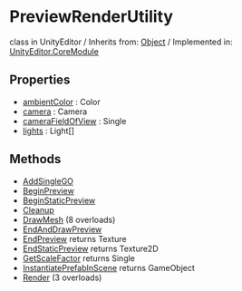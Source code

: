 # PreviewRenderUtility
class in UnityEditor
 / Inherits from: <a href="https://docs.unity3d.com/6000.0/Documentation/ScriptReference/Object.html" target="_blank">Object</a> / Implemented in: <a href="https://docs.unity3d.com/6000.0/Documentation/ScriptReference/UnityEditor.CoreModule.html" target="_blank">UnityEditor.CoreModule</a>
## Properties
- <a href="https://docs.unity3d.com/6000.0/Documentation/ScriptReference/PreviewRenderUtility-ambientColor.html" target="_blank">ambientColor</a> : Color
- <a href="https://docs.unity3d.com/6000.0/Documentation/ScriptReference/PreviewRenderUtility-camera.html" target="_blank">camera</a> : Camera
- <a href="https://docs.unity3d.com/6000.0/Documentation/ScriptReference/PreviewRenderUtility-cameraFieldOfView.html" target="_blank">cameraFieldOfView</a> : Single
- <a href="https://docs.unity3d.com/6000.0/Documentation/ScriptReference/PreviewRenderUtility-lights.html" target="_blank">lights</a> : Light[]
## Methods
- <a href="https://docs.unity3d.com/6000.0/Documentation/ScriptReference/PreviewRenderUtility.AddSingleGO.html" target="_blank">AddSingleGO</a>
- <a href="https://docs.unity3d.com/6000.0/Documentation/ScriptReference/PreviewRenderUtility.BeginPreview.html" target="_blank">BeginPreview</a>
- <a href="https://docs.unity3d.com/6000.0/Documentation/ScriptReference/PreviewRenderUtility.BeginStaticPreview.html" target="_blank">BeginStaticPreview</a>
- <a href="https://docs.unity3d.com/6000.0/Documentation/ScriptReference/PreviewRenderUtility.Cleanup.html" target="_blank">Cleanup</a>
- <a href="https://docs.unity3d.com/6000.0/Documentation/ScriptReference/PreviewRenderUtility.DrawMesh.html" target="_blank">DrawMesh</a> (8 overloads)
- <a href="https://docs.unity3d.com/6000.0/Documentation/ScriptReference/PreviewRenderUtility.EndAndDrawPreview.html" target="_blank">EndAndDrawPreview</a>
- <a href="https://docs.unity3d.com/6000.0/Documentation/ScriptReference/PreviewRenderUtility.EndPreview.html" target="_blank">EndPreview</a> returns Texture
- <a href="https://docs.unity3d.com/6000.0/Documentation/ScriptReference/PreviewRenderUtility.EndStaticPreview.html" target="_blank">EndStaticPreview</a> returns Texture2D
- <a href="https://docs.unity3d.com/6000.0/Documentation/ScriptReference/PreviewRenderUtility.GetScaleFactor.html" target="_blank">GetScaleFactor</a> returns Single
- <a href="https://docs.unity3d.com/6000.0/Documentation/ScriptReference/PreviewRenderUtility.InstantiatePrefabInScene.html" target="_blank">InstantiatePrefabInScene</a> returns GameObject
- <a href="https://docs.unity3d.com/6000.0/Documentation/ScriptReference/PreviewRenderUtility.Render.html" target="_blank">Render</a> (3 overloads)
